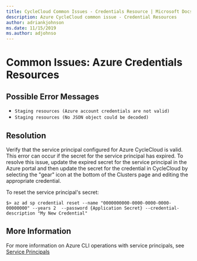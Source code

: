 ```yaml
---
title: CycleCloud Common Issues - Credentials Resource | Microsoft Docs
description: Azure CycleCloud common issue - Credential Resources
author: adriankjohnson
ms.date: 11/15/2019
ms.author: adjohnso
---
```

# Common Issues: Azure Credentials Resources

## Possible Error Messages
- `Staging resources (Azure account credentials are not valid)`
- `Staging resources (No JSON object could be decoded)`

## Resolution
Verify that the service principal configured for Azure CycleCloud is valid. This error can occur if the secret for the service principal has expired. To resolve this issue, update the expired secret for the service principal in the Azure portal and then update the secret for the credential in CycleCloud by selecting the "gear" icon at the bottom of the Clusters page and editing the appropriate credential.

To reset the service principal's secret:
```azurecli-interactive
$> az ad sp credential reset --name "0000000000-0000-0000-0000-00000000" --years 2  --password {Application Secret} --credential-description "My New Credential"
```

## More Information

For more information on Azure CLI operations with service principals, see [Service Principals](https://docs.microsoft.com/cli/azure/ad/sp?view=azure-cli-latest)

